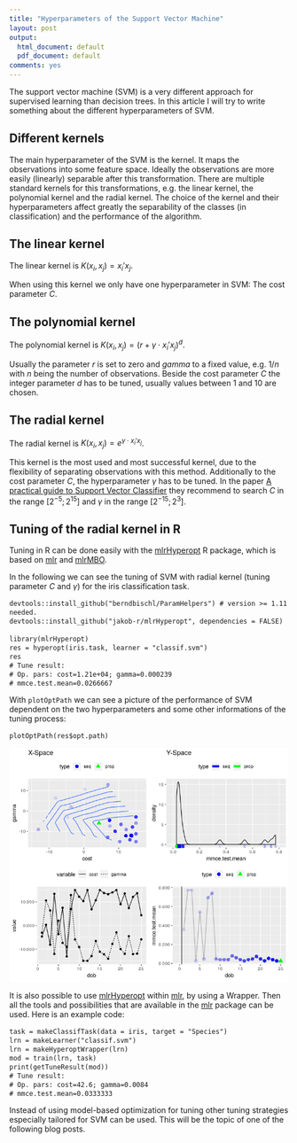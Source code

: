 ```yaml
---
title: "Hyperparameters of the Support Vector Machine"
layout: post
output:
  html_document: default
  pdf_document: default
comments: yes
---
```


The support vector machine (SVM) is a very different approach for supervised learning than decision trees. 
In this article I will try to write something about the different hyperparameters of SVM. 

<!--excerpt-->

## Different kernels

The main hyperparameter of the SVM is the kernel. It maps the observations into some feature space. 
Ideally the observations are more easily (linearly) separable after this transformation. 
There are multiple standard kernels for this transformations, e.g. the linear kernel, the polynomial kernel and the radial kernel. 
The choice of the kernel and their hyperparameters affect greatly the separability of the classes (in classification) and 
the performance of the algorithm. 

## The linear kernel

The linear kernel is $K(x_i, x_j) = x_i' x_j$.

When using this kernel we only have one hyperparameter in SVM: The cost parameter $C$.

## The polynomial kernel

The polynomial kernel is $K(x_i, x_j) = (r + \gamma \cdot x_i' x_j)^d$. 

Usually the parameter $r$ is set to zero and $gamma$ to a fixed value, e.g. $1/n$ with $n$ being the number of observations. 
Beside the cost parameter $C$ the integer parameter $d$ has to be tuned, usually values between 1 and 10 are chosen. 

## The radial kernel

The radial kernel is $K(x_i, x_j) =  e^{\gamma \cdot x_i' x_j}$.

This kernel is the most used and most successful kernel, due to the flexibility of separating observations with this method. 
Additionally to the cost parameter $C$, the hyperparameter $\gamma$ has to be tuned. 
In the paper [A practical guide to Support Vector Classifier](https://www.csie.ntu.edu.tw/~cjlin/papers/guide/guide.pdf) they recommend to search $C$ in the range $[2^{-5}; 2^{15}]$ and $\gamma$ in the range $[2^{-15};2^3]$. 

## Tuning of the radial kernel in R

Tuning in R can be done easily with the [mlrHyperopt](https://github.com/jakob-r/mlrHyperopt) R package, which is based on [mlr](https://github.com/mlr-org/mlr) and [mlrMBO](https://github.com/mlr-org/mlrMBO). 

In the following we can see the tuning of SVM with radial kernel (tuning parameter $C$ and $\gamma$) for the iris classification task. 

```{r}
devtools::install_github("berndbischl/ParamHelpers") # version >= 1.11 needed.
devtools::install_github("jakob-r/mlrHyperopt", dependencies = FALSE)

library(mlrHyperopt)
res = hyperopt(iris.task, learner = "classif.svm")
res
# Tune result:
# Op. pars: cost=1.21e+04; gamma=0.000239
# mmce.test.mean=0.0266667
```

With `plotOptPath` we can see a picture of the performance of SVM dependent on the two hyperparameters and some other informations of the tuning process:

```{r}
plotOptPath(res$opt.path)
```
![graphic](/images/SVM_opt_path.png "graphic")

It is also possible to use [mlrHyperopt](https://github.com/jakob-r/mlrHyperopt) within [mlr](https://github.com/mlr-org/mlr), by using a Wrapper. Then all the tools and possibilities that are available in the [mlr](https://github.com/mlr-org/mlr) package can be used. Here is an example code:

```{r}
task = makeClassifTask(data = iris, target = "Species")
lrn = makeLearner("classif.svm")
lrn = makeHyperoptWrapper(lrn)
mod = train(lrn, task)
print(getTuneResult(mod))
# Tune result:
# Op. pars: cost=42.6; gamma=0.0084
# mmce.test.mean=0.0333333
```

Instead of using model-based optimization for tuning other tuning strategies especially tailored for SVM can be used. This will be the topic of one of the following blog posts. 

